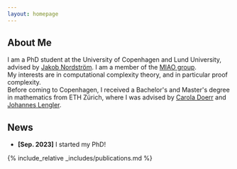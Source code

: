 ```yaml
---
layout: homepage
---
```


## About Me

I am a PhD student at the University of Copenhagen and Lund University, advised by [Jakob Nordström](https://jakobnordstrom.github.io/). I am a member of the [MIAO group](https://jakobnordstrom.github.io/miao-group/).  
My interests are in computational complexity theory, and in particular proof complexity.  
Before coming to Copenhagen, I received a Bachelor's and Master's degree in mathematics from ETH Zürich, where I was advised by [Carola Doerr](https://webia.lip6.fr/~doerr/) and [Johannes Lengler](https://as.inf.ethz.ch/people/members/lenglerj/index.html).

<!---
## Research Interests

- **Computer Vision:** image recognition, image generation, video captioning
- **Machine Learning:** meta-learning, incremental learning, transfer learning
-->

## News

- **[Sep. 2023]** I started my PhD!

{% include_relative _includes/publications.md %}

<!---
{% include_relative _includes/services.md %}
-->
